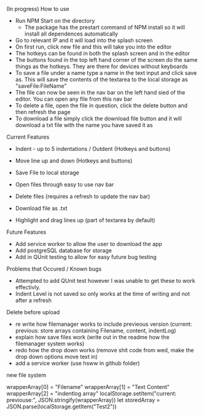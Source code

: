 (In progress)
How to use

- Run NPM Start on the directory
    - The package has the prestart command of NPM install so it will install all dependences automatically 
- Go to relevant IP and it will load into the splash screen
- On first run, click new file and this will take you into the editor
- The hotkeys can be found in both the splash screen and in the editor
- The buttons found in the top left hand corner of the screen do the same things as the hotkeys. They are there for devices without keyboards
- To save a file under a name type a name in the text input and click save as. This will save the contents of the textarea to the local storage as    "saveFile:FileName"
- The file can now be seen in the nav bar on the left hand sied of the editor. You can open any file from this nav bar
- To delete a file, open the file in question, click the delete button and then refresh the page
- To download a file simply click the download file button and it will download a txt file with the name you have saved it as

Current Features

- Indent - up to 5 indentations / Outdent (Hotkeys and buttons)
- Move line up and down (Hotkeys and buttons)
- Save File to local storage
- Open files through easy to use nav bar
- Delete files (requires a refresh to update the nav bar)
- Download file as .txt

- Highlight and drag lines up (part of textarea by default)

Future Features

- Add service worker to allow the user to download the app
- Add postgreSQL database for storage
- Add in QUnit testing to allow for easy future bug testing

Problems that Occured / Known bugs

- Attempted to add QUnit test however I was unable to get these to work effectivly.
- Indent Level is not saved so only works at the time of writing and not after a refresh


Delete before upload

- re write how filemanager works to include previeous version (current: previous: store arrays containing Filename, content, indentLog)
- explain how save files work (write out in the readme how the filemanager system works)
- redo how the drop down works (remove shit code from wed, make the drop down options move text in)
- add a service worker (use hsww in github folder)


new file system

wrapperArray[0] = "Filename"
wrapperArray[1] = "Text Content"
wrapperArray[2] = "indentlog array"
localStorage.setItem("current: previouse:", JSON.stringify(wrapperArray))
let storedArray = JSON.parse(localStorage.getItem("Test2"))
